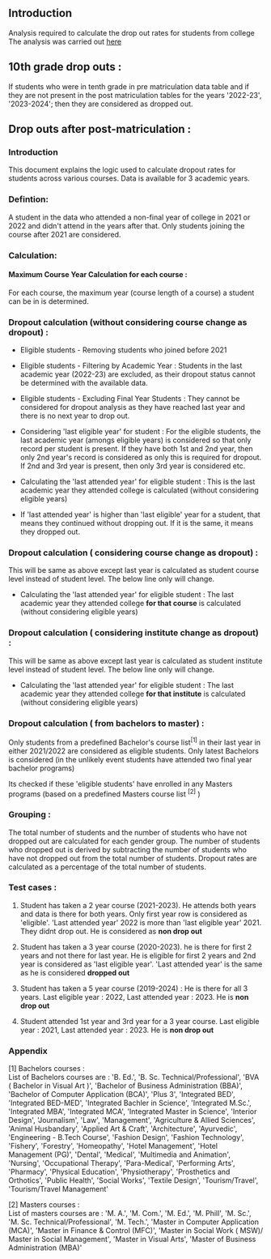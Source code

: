 ## Introduction 
Analysis required to calculate the drop out rates for students from college 
 The analysis was carried out [here](https://colab.research.google.com/drive/13TfDJ94UwWiFQ1zycXdYwR31GrIp5Pja?usp=sharing)

## 10th grade drop outs : 

If students who were in tenth grade in pre matriculation data table and if they are not present in the post matriculation tables for the years '2022-23', '2023-2024'; then they are considered as dropped out.  


## Drop outs after post-matriculation : 

### Introduction
This document explains the logic used to calculate dropout rates for students across various courses. Data is available for 3  academic years. 
### Defintion:  

A student in the data who attended a non-final year of college in 2021 or 2022 and didn't attend in the years after that. Only students joining the course after 2021 are considered.


### Calculation: 
#### Maximum Course Year Calculation for each course : 
For each course, the maximum year (course length of a course) a student can be in is determined. 


### Dropout calculation (without considering course change as dropout) :  


 - Eligible students - Removing students who joined before 2021
  
 - Eligible students - Filtering by Academic Year : Students in the last academic year (2022-23) are excluded, as their dropout status cannot be determined with the available data.

- Eligible students - Excluding Final Year Students : They cannot be considered for dropout analysis as they have reached last year and there is no next year to drop out.

-  Considering 'last eligible year' for student :  For the eligible students, the last academic year (amongs eligible years) is considered so that only record per student is present.  If they have both 1st and 2nd year, then only 2nd year's record is considered as only this is required for dropout. If 2nd and 3rd year is present, then only 3rd year is considered etc.  

- Calculating the 'last attended year' for eligible student :  This is the last academic year they attended college is calculated (without considering eligible years)

- If 'last attended year' is higher than 'last eligible' year for a student, that means they continued without dropping out. If it is the same, it means they dropped out.

### Dropout calculation ( considering course change as dropout) :  

This will be same as above except last year is calculated as student course level instead of student level. The below line only will change. 

- Calculating the 'last attended year' for eligible student :  The last academic year they attended college **for that course** is calculated (without considering eligible years)


### Dropout calculation ( considering institute change as dropout) :  

This will be same as above except last year is calculated as student institute level instead of student level. The below line only will change. 

- Calculating the 'last attended year' for eligible student :  The last academic year they attended college **for that institute** is calculated (without considering eligible years)


### Dropout calculation ( from bachelors to master) :  

Only students from a predefined Bachelor's course list<sup>[1]</sup>  in their last year in either 2021/2022 are considered as eligible students. Only latest Bachelors is considered (in the unlikely event students have attended two final year bachelor programs) 

Its checked if these 'eligible students' have enrolled in any Masters programs (based on a predefined Masters course list <sup>[2]</sup>  )



### Grouping :  
The total number of students and the number of students who have not dropped out are calculated for each gender group.
The number of students who dropped out is derived by subtracting the number of students who have not dropped out from the total number of students.
Dropout rates are calculated as a percentage of the total number of students.


### Test cases : 

1. Student has taken a 2 year course (2021-2023). He attends both years and data is there for both years.
Only first year row is considered as 'eligible'. 'Last attended year' 2022 is more than 'last eligible year' 2021. They didnt drop out. He is considered as **non drop out** 

2.  Student has taken a 3 year course (2020-2023). he is there for first 2 years and not there for last year.
He is eligible for first 2 years and 2nd year is considered as 'last eligible year'. 'Last attended year' is the same as he is considered **dropped out**

3. Student has taken a 5 year course (2019-2024) : He is there for all 3 years.  Last eligible year :  2022, Last attended year :  2023. He is **non drop out**

4. Student attended 1st year and 3rd year for a 3 year course. Last eligible year :  2021, Last attended year :  2023. He is **non drop out**



### Appendix 


[1] Bachelors courses :  
List of Bachelors courses are : 
'B. Ed.',
'B. Sc. Technical/Professional',
'BVA ( Bachelor in Visual Art )',
'Bachelor of Business Administration (BBA)',
'Bachelor of Computer Application (BCA)',
'Plus 3',
'Integrated BED',
'Integrated BED-MED',
'Integrated Bachler in Science',
'Integrated M.Sc.',
'Integrated MBA',
'Integrated MCA',
'Integrated Master in Science',
'Interior Design',
'Journalism',
'Law',
'Management',
'Agriculture & Allied Sciences',
'Animal Husbandary',
'Applied Art & Craft',
'Architecture',
'Ayurvedic',
'Engineering - B.Tech Course',
'Fashion Design',
'Fashion Technology',
'Fishery',
'Forestry',
'Homeopathy',
'Hotel Management',
'Hotel Management (PG)',
'Dental',
'Medical',
'Multimedia and Animation',
'Nursing',
'Occupational Therapy',
'Para-Medical',
'Performing Arts',
'Pharmacy',
'Physical Education',
'Physiotherapy',
'Prosthetics and Orthotics',
'Public Health',
'Social Works',
'Textile Design',
'Tourism/Travel',
'Tourism/Travel Management'



[2] Masters courses  :  
List of masters courses are : 
'M. A.',
'M. Com.',
'M. Ed.',
'M. Phill',
'M. Sc.',
'M. Sc. Technical/Professional',
'M. Tech.',
'Master in Computer Application (MCA)',
'Master in Finance & Control (MFC)',
'Master in Social Work ( MSW)/ Master in Social Management',
'Master in Visual Arts',
'Master of Business Administration (MBA)'

